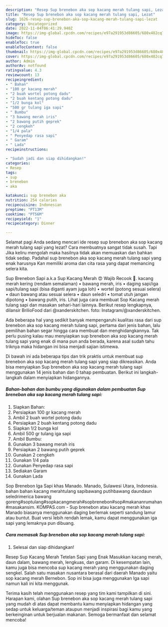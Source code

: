 ```yaml
---
description: "Resep Sup brenebon aka sop kacang merah tulang sapi, Lezat"
title: "Resep Sup brenebon aka sop kacang merah tulang sapi, Lezat"
slug: 1626-resep-sup-brenebon-aka-sop-kacang-merah-tulang-sapi-lezat
category: Uncategorized
date: 2022-11-04T06:41:29.940Z
image: https://img-global.cpcdn.com/recipes/e97a291953d86605/680x482cq70/sup-brenebon-aka-sop-kacang-merah-tulang-sapi-foto-resep-utama.jpg
hideToc: false
enableToc: true
enableTocContent: false
thumbnail: https://img-global.cpcdn.com/recipes/e97a291953d86605/680x482cq70/sup-brenebon-aka-sop-kacang-merah-tulang-sapi-foto-resep-utama.jpg
cover: https://img-global.cpcdn.com/recipes/e97a291953d86605/680x482cq70/sup-brenebon-aka-sop-kacang-merah-tulang-sapi-foto-resep-utama.jpg
author: Admin
authorAv: notfound
ratingvalue: 4.3
reviewcount: 13
recipeingredient:
- " Bahan"
- "100 gr kacang merah"
- "2 buah wortel potong dadu"
- "2 buah kentang potong dadu"
- "1/2 bunga kol"
- "500 gr tulang iga sapi"
- " Bumbu"
- "3 bawang merah iris"
- "2 bawang putih geprek"
- "2 cengkeh"
- "1/4 pala"
- " Penyedap rasa sapi"
- " Garam"
- " Lada"
recipeinstructions:

- "Sudah jadi dan siap dihidangkan!"
categories:
- Resep
tags:
- sup
- brenebon
- aka

katakunci: sup brenebon aka 
nutrition: 254 calories
recipecuisine: Indonesian
preptime: "PT13M"
cooktime: "PT56M"
recipeyield: "1"
recipecategory: Dinner

---
```



Selamat pagi Anda sedang mencari ide resep sup brenebon aka sop kacang merah tulang sapi yang lezat? Cara membuatnya sangat tidak susah. Tapi Jika keliru mengolah maka hasilnya tidak akan memuaskan dan bahkan tidak sedap. Padahal sup brenebon aka sop kacang merah tulang sapi yang enak harusnya Kan memiliki aroma dan cita rasa yang dapat memancing selera kita.


Sup Brenebon Sapi a.k.a Sup Kacang Merah 😍 Wajib Recook 🤗. kacang merah kering (rendam semalaman) • bawang merah, iris • daging sapi/iga sapi/tulang sapi (bisa diganti ayam juga loh) • wortel (potong sesuai selera) • daun bawang atau sesuai selera • daun seledri • tomat utuh jangan dipotong • bawang putih, iris. Lihat juga cara membuat Sop Kacang merah tulang sapi dan masakan sehari-hari lainnya. Berikut resep lengkapnya, dilansir BrilioFood dari @xanderskitchen. foto: Instagram/@xanderskitchen.

Ada beberapa hal yang sedikit banyak mempengaruhi kualitas rasa dari sup brenebon aka sop kacang merah tulang sapi, pertama dari jenis bahan, lalu pemilihan bahan segar hingga cara membuat dan menghidangkannya. Tak perlu pusing kalau mau menyiapkan sup brenebon aka sop kacang merah tulang sapi yang enak di mana pun anda berada, karena asal sudah tahu triknya maka hidangan ini bisa menjadi sajian istimewa.


Di bawah ini ada beberapa tips dan trik praktis untuk membuat sup brenebon aka sop kacang merah tulang sapi yang siap dikreasikan. Anda bisa menyiapkan Sup brenebon aka sop kacang merah tulang sapi menggunakan 14 jenis bahan dan 0 tahap pembuatan. Berikut ini langkah-langkah dalam menyiapkan hidangannya.

<!--inarticleads1-->

##### Bahan-bahan dan bumbu yang digunakan dalam pembuatan Sup brenebon aka sop kacang merah tulang sapi:

1. Siapkan  Bahan:
1. Persiapkan 100 gr kacang merah
1. Ambil 2 buah wortel potong dadu
1. Persiapkan 2 buah kentang potong dadu
1. Siapkan 1/2 bunga kol
1. Ambil 500 gr tulang iga sapi
1. Ambil  Bumbu:
1. Gunakan 3 bawang merah iris
1. Persiapkan 2 bawang putih geprek
1. Gunakan 2 cengkeh
1. Gunakan 1/4 pala
1. Gunakan  Penyedap rasa sapi
1. Sediakan  Garam
1. Gunakan  Lada


Sop Brenebon Iga Sapi khas Manado. Manado, Sulawesi Utara, Indonesia. bahan bahan kacang merahtulang sapibawang putihbawang daundaun seledrimerica bawang goreng#soptulang#sopkacangmerah#sopbrenebon#sop#makananrumahan#masakansim. KOMPAS.com - Sup brenebon atau kacang merah khas Manado biasanya menggunakan daging berlemak seperti sandung lamur atau buntut. Buat versi lebih rendah lemak, kamu dapat menggunakan iga sapi yang lemaknya pun dibuang. 

<!--inarticleads2-->

##### Cara memasak Sup brenebon aka sop kacang merah tulang sapi:


1. Selesai dan siap dihidangkan!

Resep Sup Kacang Merah Tetelan Sapi yang Enak Masukkan kacang merah, daun dalam, bawang merah, lengkuas, dan garam. Di kesempatan lain, kamu juga bisa mencoba sup kacang merah yang menggunakan daging sengkel. Salah satu masakan nusantara berasal dari daerah Manado yaitu sop kacang merah Bernebon. Sop ini bisa juga menggunakan Iga sapi namun kali ini kita menggunak. 

Terima kasih telah menggunakan resep yang tim kami tampilkan di sini. Harapan kami, olahan Sup brenebon aka sop kacang merah tulang sapi yang mudah di atas dapat membantu kamu menyiapkan hidangan yang sedap untuk keluarga/teman ataupun menjadi inspirasi bagi kamu yang berkeinginan untuk berjualan makanan. Semoga bermanfaat dan selamat mencoba!
